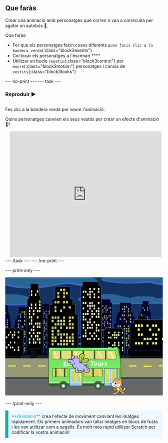 ## Que faràs

Crear una animació amb personatges que corren o van a correcuita per agafar un autobús 🚌.

Que faràs:
+ Fer que els personatges facin coses diferents `quan facis clic a la bandera verda`{:class="block3events"}
+ Col·locar els personatges a l'escenari ****
+ Utilitzar un bucle `repetiu`{:class="block3control"} per `moure`{:class="block3motion"} personatges i canvia de `vestits`{:class="block3looks"}

--- no-print --- --- task ---

### Reproduir ▶️
<div style="display: flex; flex-wrap: wrap">
<div style="flex-basis: 200px; flex-grow: 1">  

Fes clic a la bandera verda per veure l'animació. 

Quins personatges canvien els seus vestits per crear un efecte d'animació 🎥?
</div>
<div class="scratch-preview" style="margin-left: 15px;">
  <iframe allowtransparency="true" width="485" height="402" src="https://scratch.mit.edu/projects/embed/724160134/?autostart=false" frameborder="0"></iframe>
</div>
</div>
--- /task --- --- /no-print ---

--- print-only ---

![El projecte finalitzat.](images/hippo-flies.png)

--- /print-only ---

<p style="border-left: solid; border-width:10px; border-color: #0faeb0; background-color: aliceblue; padding: 10px;">
<span style="color: #0faeb0">**Animació**</span> crea l'efecte de moviment canviant les imatges ràpidament. Els primers animadors van tallar imatges en blocs de fusta i les van utilitzar com a segells. És molt més ràpid utilitzar Scratch per codificar la vostra animació!
</p>
